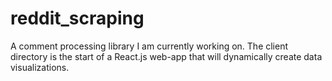# reddit_scraping 

A comment processing library I am currently working on. The client directory is the start of a React.js web-app that will dynamically create data visualizations.
